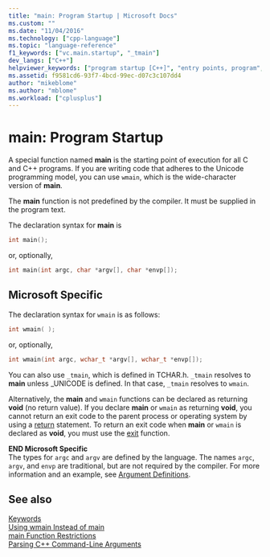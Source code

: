 ```yaml
---
title: "main: Program Startup | Microsoft Docs"
ms.custom: ""
ms.date: "11/04/2016"
ms.technology: ["cpp-language"]
ms.topic: "language-reference"
f1_keywords: ["vc.main.startup", "_tmain"]
dev_langs: ["C++"]
helpviewer_keywords: ["program startup [C++]", "entry points, program", "wmain function", "_tmain function", "startup code, main function", "main function, program startup"]
ms.assetid: f9581cd6-93f7-4bcd-99ec-d07c3c107dd4
author: "mikeblome"
ms.author: "mblome"
ms.workload: ["cplusplus"]
---
```

# main: Program Startup
A special function named **main** is the starting point of execution for all C and C++ programs. If you are writing code that adheres to the Unicode programming model, you can use `wmain`, which is the wide-character version of **main**.  
  
 The **main** function is not predefined by the compiler. It must be supplied in the program text.  
  
 The declaration syntax for **main** is  
  
```cpp 
int main();  
```  
  
 or, optionally,  
  
```cpp 
int main(int argc, char *argv[], char *envp[]);  
```  
  
## Microsoft Specific  
 The declaration syntax for `wmain` is as follows:  
  
```cpp 
int wmain( );  
```  
  
 or, optionally,  
  
```cpp 
int wmain(int argc, wchar_t *argv[], wchar_t *envp[]);  
```  
  
 You can also use `_tmain`, which is defined in TCHAR.h. `_tmain` resolves to **main** unless _UNICODE is defined. In that case, `_tmain` resolves to `wmain`.  
  
 Alternatively, the **main** and `wmain` functions can be declared as returning **void** (no return value). If you declare **main** or `wmain` as returning **void**, you cannot return an exit code to the parent process or operating system by using a [return](../cpp/return-statement-in-program-termination-cpp.md) statement. To return an exit code when **main** or `wmain` is declared as **void**, you must use the [exit](../cpp/exit-function.md) function.  
  
**END Microsoft Specific**  
 The types for `argc` and `argv` are defined by the language. The names `argc`, `argv`, and `envp` are traditional, but are not required by the compiler. For more information and an example, see [Argument Definitions](../cpp/argument-definitions.md).  
  
## See also  
 [Keywords](../cpp/keywords-cpp.md)   
 [Using wmain Instead of main](../cpp/using-wmain-instead-of-main.md)   
 [main Function Restrictions](../cpp/main-function-restrictions.md)   
 [Parsing C++ Command-Line Arguments](../cpp/parsing-cpp-command-line-arguments.md)